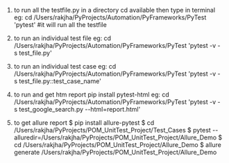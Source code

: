 1) to run all the testfile.py in a directory
cd <path where all the testfile.py> available then type in terminal
eg:
    cd /Users/rakjha/PyProjects/Automation/PyFrameworks/PyTest
    'pytest' #it will run all the testfile
2)  to run an individual test file
eg:
cd /Users/rakjha/PyProjects/Automation/PyFrameworks/PyTest
'pytest -v -s test_file.py'

3) to run an individual test case
eg:
cd /Users/rakjha/PyProjects/Automation/PyFrameworks/PyTest
'pytest -v -s test_file.py::test_case_name'

4) to run and get htm report
pip install pytest-html
eg:
cd /Users/rakjha/PyProjects/Automation/PyFrameworks/PyTest
'pytest -v -s test_google_search.py --html=report.html'


5) to get allure report
$ pip install allure-pytest
$ cd /Users/rakjha/PyProjects/POM_UnitTest_Project/Test_Cases
$ pytest --alluredir=/Users/rakjha/PyProjects/POM_UnitTest_Project/Allure_Demo
$ cd /Users/rakjha/PyProjects/POM_UnitTest_Project/Allure_Demo
$ allure generate /Users/rakjha/PyProjects/POM_UnitTest_Project/Allure_Demo
